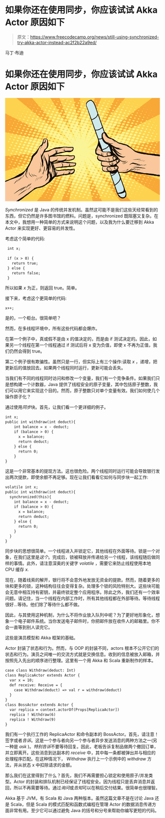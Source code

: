 # 如果你还在使用同步，你应该试试 Akka Actor 原因如下

> 原文：<https://www.freecodecamp.org/news/still-using-synchronized-try-akka-actor-instead-ac2f2b22a9ed/>

马丁·布迪

# 如果你还在使用同步，你应该试试 Akka Actor 原因如下

![2kMFYzDOxojZGCZ0RcaCjDJ2kHwa0SC1nF7w](img/d89c2b7a0a1feb08c7292729c375474a.png)

*Synchronized* 是 Java 的传统并发机制。虽然这可能不是我们这些天经常看到的东西，但它仍然是许多图书馆的燃料。问题是，synchronized 既阻塞又复杂。在本文中，我想用一种简单的方式来说明这个问题，以及我为什么要迁移到 Akka Actor 来实现更好、更容易的并发性。

考虑这个简单的代码:

```
 int x; 

 if (x > 0) {
   return true;
 } else {
   return false;
 }
```

所以如果 *x* 为正，则返回 true。简单。

接下来，考虑这个更简单的代码:

```
x++;
```

是的，一个柜台。很简单吧？

然而，在多线程环境中，所有这些代码都会爆炸。

在第一个例子中，真或假不是由 x 的值决定的，而是由 if 测试决定的。因此，如果另一个线程在第一个线程通过 if 测试后将 x 变为负值，即使 x 不再为正值，我们仍然会得到 true。

第二个例子很有欺骗性。虽然只是一行，但实际上有三个操作:读取 *x* ，递增，把更新后的值放回去。如果两个线程同时运行，更新可能会丢失。

当我们有不同的线程同时访问和修改一个变量，我们有一个竞争条件。如果我们只是想构建一个计数器，Java 提供了线程安全的原子变量，其中包括原子整数，我们可以用它来实现这个目的。然而，原子整数只对单个变量有效。我们如何使几个操作原子化？

通过使用*同步*块。首先，让我们看一个更详细的例子。

```
int x; 
public int withdraw(int deduct){
    int balance = x - deduct; 
    if (balance > 0) {
      x = balance;
      return deduct;
    } else {
      return 0;
    }
}
```

这是一个非常基本的提现方法。这也很危险。两个线程同时运行可能会导致银行发出两次提款，即使余额不再足够。现在让我们看看它如何与同步块一起工作:

```
volatile int x;
public int withdraw(int deduct){
  synchronized(this){
    int balance = x - deduct; 
    if (balance > 0) {
      x = balance;
      return deduct;
    } else {
      return 0;
    }
  }
}
```

同步块的思想很简单。一个线程进入并锁定它，其他线程在外面等待。锁是一个对象，在我们这里是*这个*。完成后，锁被释放并传递给另一个线程，该线程随后做同样的事情。此外，请注意深奥的关键字 *volatile* ，需要它来防止线程使用本地 CPU 缓存 *x.*

现在，随着线索的解开，银行将不会意外地发放无资金的提款。然而，随着更多的块和更多的锁，这种结构往往会变得复杂。处理多个锁的风险特别大。这些块可能会无意中相互持有密钥，并最终锁定整个应用程序。除此之外，我们还有一个效率问题。请记住，当一个线程在内部工作时，所有其他线程都在外部等待。等待线程很好…等待。他们除了等待什么都不做。

因此，与其使用这种机制，为什么不将作业放入队列中呢？为了更好地形象化，想象一个电子邮件系统。当你发送电子邮件时，你把邮件放在收件人的邮箱里。你不会一直等到别人读完它。

这些是演员模型和 Akka 框架的基础。

Actor 封装了状态和行为。然而，与 OOP 的封装不同，actors 根本不公开它们的状态和行为。演员之间唯一的交流方式就是交换信息。收到的信息被放入邮箱，并按照先入先出的顺序进行整理。这里有一个用 Akka 和 Scala 重新制作的样本。

```
case class Withdraw(deduct: Int)
class ReplicaActor extends Actor {
  var x = 10;
  def receive: Receive = {
    case Withdraw(deduct) => val r = withdraw(deduct)
  }
}
class BossActor extends Actor {
  var replica = context.actorOf(Props[ReplicaActor])
  replica ! Withdraw(6)
  replica ! Withdraw(9)   
}
```

我们有一个执行工作的 ReplicaActor 和命令副本的 BossActor。首先，请注意！签字或者*告诉*。这是一个参与者向另一个参与者异步发送消息的两种方法之一(另一种是 *ask* )。*特别告诉*不要等待回复。因此，老板告诉复制品做两个撤回订单，并立即离开。这些消息到达副本的 *receive* 中，其中每一条都被弹出并与相应的处理程序匹配。在这种情况下， *Withdraw* 执行上一个示例中的 *withdraw* 方法，并从状态 x 中扣除请求的金额。

那么我们在这里得到了什么？首先，我们不再需要担心锁定和使用原子/并发类型。Actor 的封装和排队机制已经保证了线程安全。因为线程只是丢弃消息并返回，所以不再需要等待。通过*询问*或*告知*可以在稍后交付结果。很简单也很理智。

Akka 基于 JVM，有 Scala 和 Java 两种版本。虽然这篇文章不是在讨论 Java 还是 Scala，但是 Scala 的模式匹配和函数式编程在管理 Actor 的数据消息传递方面非常有用。至少它可以通过避免 Java 的括号和分号来帮助你编写更短的代码。